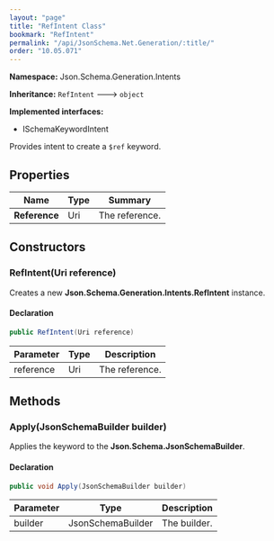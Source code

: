 ```yaml
---
layout: "page"
title: "RefIntent Class"
bookmark: "RefIntent"
permalink: "/api/JsonSchema.Net.Generation/:title/"
order: "10.05.071"
---
```

**Namespace:** Json.Schema.Generation.Intents

**Inheritance:**
`RefIntent`
 🡒 
`object`

**Implemented interfaces:**

- ISchemaKeywordIntent

Provides intent to create a `$ref` keyword.

## Properties

| Name | Type | Summary |
|---|---|---|
| **Reference** | Uri | The reference. |

## Constructors

### RefIntent(Uri reference)

Creates a new **Json.Schema.Generation.Intents.RefIntent** instance.

#### Declaration

```c#
public RefIntent(Uri reference)
```

| Parameter | Type | Description |
|---|---|---|
| reference | Uri | The reference. |


## Methods

### Apply(JsonSchemaBuilder builder)

Applies the keyword to the **Json.Schema.JsonSchemaBuilder**.

#### Declaration

```c#
public void Apply(JsonSchemaBuilder builder)
```

| Parameter | Type | Description |
|---|---|---|
| builder | JsonSchemaBuilder | The builder. |


